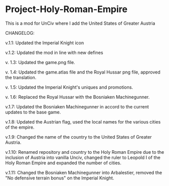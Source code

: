 # Project-Holy-Roman-Empire
This is a mod for UnCiv where I add the United States of Greater Austria

CHANGELOG: 

v.1.1:
Updated the Imperial Knight icon

v.1.2:
Updated the mod in line with new defines

v. 1.3:
Updated the game.png file.

v. 1.4:
Updated the game.atlas file and the Royal Hussar png file, approved the translation.

v. 1.5:
Updated the Imperial Knight's uniques and promotions.

v. 1.6:
Replaced the Royal Hussar with the Bosniaken Machinegunner.

v.1.7:
Updated the Bosniaken Machinegunner in accord to the current updates to the base game.

v.1.8:
Updated the Austrian flag, used the local names for the various cities of the empire.

v.1.9:
Changed the name of the country to the United States of Greater Austria.

v.1.10:
Renamed repository and country to the Holy Roman Empire due to the inclusion of Austria into vanilla Unciv, changed the ruler to Leopold I of the Holy Roman Empire and expanded the number of cities.

v.1.11:
Changed the Bosniaken Machinegunner into Arbalestier, removed the "No defensive terrain bonus" on the Imperial Knight.
